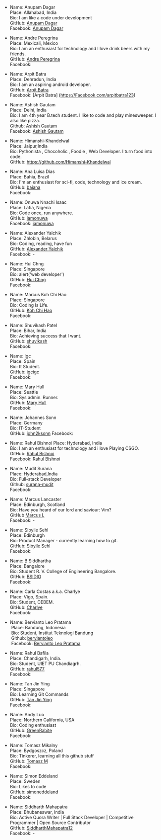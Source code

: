 -  Name: Anupam Dagar  
   Place: Allahabad, India  
   Bio: I am like a code under development  
   GitHub: [Anupam Dagar](https://github.com/Anupam-dagar)    
   Facebook: [Anupam Dagar](https://www.facebook.com/invincible.anupam)    

-  Name:  Andre Peregrina  
   Place: Mexicali, Mexico  
   Bio:  I am an enthusiast for technology and I love drink beers with my friends.  
   GitHub: [Andre Peregrina](https://github.com/andreperegrina)  
   Facebook:
   
-  Name:  Arpit Batra  
   Place: Dehradun, India  
   Bio: I am an aspiring android developer.  
   GitHub: [Arpit Batra](https://github.com/arpitbatra123)  
   Facebook: [Arpit Batra] (https://Facebook.com/arpitbatra123)  

-  Name: Ashish Gautam  
   Place: Delhi, India  
   Bio: I am 4th year B.tech student. I like to code and play minesweeper. I also like pizza.  
   Github: [Ashish Gautam](https://github.com/gautam2705)  
   Facebook: [Ashish Gautam](https://www.facebook.com/gautam2705)  
   
-  Name:  Himanshi-Khandelwal  
   Place: Jaipur,India  
   Bio:  Pythonista , Chocoholic ,  Foodie , Web Developer. I turn food into code.  
   GitHub: https://github.com/Himanshi-Khandelwal
  
-  Name: Ana Luísa Dias  
   Place: Bahia, Brazil  
   Bio: I'm an enthusiast for sci-fi, code, technology and ice cream.  
   GitHub: [baiana](https://github.com/baiana)  
   Facebook:  

-  Name: Onuwa Nnachi Isaac  
   Place: Lafia, Nigeria  
   Bio: Code once, run anywhere.  
   GitHub: [iamonuwa](https://github.com/iamonuwa)  
   Facebook: [iamonuwa](https://facebook.com/iamonuwa)  

-  Name:  Alexander Yalchik  
   Place: Zhlobin, Belarus  
   Bio: Coding, reading, have fun  
   GitHub: [Alexander Yalchik](https://github.com/OMGHaveFun)  
   Facebook: -  

-  Name:  Hui Chng  
   Place: Singapore  
   Bio:  alert('web developer')  
   GitHub: [Hui Chng](https://github.com/huiyie)  
   Facebook:  

-  Name:  Marcus Koh Chi Hao  
   Place: Singapore  
   Bio:  Coding Is Life.  
   GitHub: [Koh Chi Hao](https://github.com/kohchihao)  
   Facebook: 
   
-  Name: Shuvikash Patel  
   Place: Bihar, India  
   Bio: Achieving success that I want.  
   GitHub: [shuvikash](https://github.com/shuvikash)    
   Facebook: 

-  Name:  Igc  
   Place: Spain  
   Bio:  It Student.  
   GitHub: [igcigc](https://github.com/igcigc)  
   Facebook: 
   
- Name: Mary Hull  
  Place: Seattle  
  Bio: Sys admin. Runner.   
  GitHub: [Mary Hull](https://github.com/thegreyelephant)  
  Facebook:  
  
- Name: Johannes Sonn  
  Place: Germany  
  Bio: IT-Student   
  GitHub: [john2ksonn](https://github.com/john2ksonn) 
  Facebook:  

- Name: Rahul Bishnoi 
  Place: Hyderabad, India  
  Bio:  I am an enthusiast for technology and i love Playing CSGO.  
  GitHub: [Rahul Bishnoi](https://github.com/nanspro)  
  Facebook:	[Rahul Bishnoi](https://facebook.com/nanpros)
   
- Name: Mudit Surana  
  Place: Hyderabad,India  
  Bio: Full-stack Developer  
  Github: [surana-mudit](https://github.com/surana-mudit)  
  Facebook:  

- Name: Marcus Lancaster  
  Place: Edinburgh, Scotland  
  Bio: Have you heard of our lord and saviour: Vim?  
  GitHub [Marcus L](https://github.com/questionmarcus)  
  Facebook: -  
  
- Name: Sibylle Sehl  
  Place: Edinburgh  
  Bio: Product Manager - currently learning how to git.  
  GitHub: [Sibylle Sehl](https://github.com/alaskaa)  
  Facebook:  
    
- Name: B Siddhartha  
  Place: Bangalore  
  Bio: Student R. V. College of Engineering Bangalore.  
  GitHub: [BSIDIO](https://github.com/bsidio)  
  Facebook: 
  
- Name: Carla Costas a.k.a. Charlye  
  Place: Vigo, Spain.  
  Bio: Student, CEBEM.  
  GitHub: [Charlye](https://github.com/costassolla)  
  Facebook: 
  
- Name: Bervianto Leo Pratama  
  Place: Bandung, Indonesia  
  Bio: Student, Institut Teknologi Bandung  
  Github: [berviantoleo](https://github.com/berviantoleo)  
  Facebook: [Bervianto Leo Pratama](https://facebook.com/bervianto.leo)  
  
- Name: Rahul Bafila  
  Place: Chandigarh, India.  
  Bio: Student, UIET PU Chandiagrh.  
  GitHub: [rahul577](https://github.com/rahul577)  
  Facebook:  
  
-  Name:  Tan Jin Ying  
   Place: Singapore  
   Bio:  Learning Git Commands  
   GitHub: [Tan Jin Ying](https://github.com/jinyingtan)  
   Facebook:  
   
  - Name: Andy Luo  
    Place: Northern California, USA  
    Bio: Coding enthusiast  
    GitHub: [GreenRabite](https://github.com/GreenRabite)  
    Facebook:  

-  Name: Tomasz Mikalny  
   Place: Bydgoszcz, Poland  
   Bio: Tinkerer, learning all this github stuff  
   GitHub: [Tomasz M](https://github.com/Nabuchodonozor)  
   Facebook:  
   
- Name: Simon Eddeland  
  Place: Sweden  
  Bio: Likes to code  
  GitHub: [simoneddeland](https://github.com/simoneddeland)  
  Facebook:  
  
-  Name: Siddharth Mahapatra  
   Place: Bhubaneswar, India   
   Bio: Active Quora Writer | Full Stack Developer | Competitive Programmer | Open Source Contributor  
   GitHub: [SiddharthMahapatra12](https://github.com/SiddharthMahapatra12)    
   Facebook: -  
  
